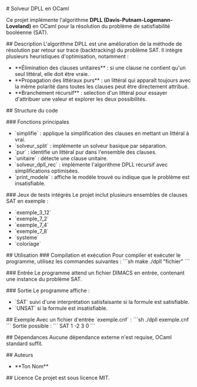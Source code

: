 \# Solveur DPLL en OCaml

Ce projet implémente l'algorithme **DPLL (Davis-Putnam-Logemann-Loveland)** en OCaml pour la résolution du problème de satisfiabilité booléenne (SAT).

\## Description
L'algorithme DPLL est une amélioration de la méthode de résolution par retour sur trace (backtracking) du problème SAT. Il intègre plusieurs heuristiques d'optimisation, notamment :
- \*\*Élimination des clauses unitaires\*\* : si une clause ne contient qu'un seul littéral, elle doit être vraie.
- \*\*Propagation des littéraux purs\*\* : un littéral qui apparaît toujours avec la même polarité dans toutes les clauses peut être directement attribué.
- \*\*Branchement récursif\*\* : sélection d'un littéral pour essayer d'attribuer une valeur et explorer les deux possibilités.

\## Structure du code

\### Fonctions principales
- \`simplifie\` : applique la simplification des clauses en mettant un littéral à vrai.
- \`solveur_split\` : implémente un solveur basique par séparation.
- \`pur\` : identifie un littéral pur dans l'ensemble des clauses.
- \`unitaire\` : détecte une clause unitaire.
- \`solveur_dpll_rec\` : implémente l'algorithme DPLL récursif avec simplifications optimisées.
- \`print_modele\` : affiche le modèle trouvé ou indique que le problème est insatisfiable.

\### Jeux de tests intégrés
Le projet inclut plusieurs ensembles de clauses SAT en exemple :
- \`exemple_3_12\`
- \`exemple_7_2\`
- \`exemple_7_4\`
- \`exemple_7_8\`
- \`systeme\`
- \`coloriage\`

\## Utilisation
\### Compilation et exécution
Pour compiler et exécuter le programme, utilisez les commandes suivantes :
\```sh
make
./dpll "fichier"
\```

\### Entrée
Le programme attend un fichier DIMACS en entrée, contenant une instance du problème SAT.

\### Sortie
Le programme affiche :
- \`SAT\` suivi d'une interprétation satisfaisante si la formule est satisfiable.
- \`UNSAT\` si la formule est insatisfiable.

\## Exemple
Avec un fichier d'entrée \`exemple.cnf\` :
\```sh
./dpll exemple.cnf
\```
Sortie possible :
\```
SAT
1 -2 3 0
\```

\## Dépendances
Aucune dépendance externe n'est requise, OCaml standard suffit.

\## Auteurs
- \*\*Ton Nom\*\*

\## Licence
Ce projet est sous licence MIT.


